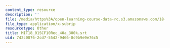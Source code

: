 ```yaml
---
content_type: resource
description: ''
file: /media/https%3A/open-learning-course-data-rc.s3.amazonaws.com/18-01sc-single-variable-calculus-fall-2010/742c08762cd7554294668c9b9e9e76c5_MIT18_01SCF10Rec_40a_300k.vtt
file_type: application/x-subrip
resourcetype: Other
title: MIT18_01SCF10Rec_40a_300k.srt
uid: 742c0876-2cd7-5542-9466-8c9b9e9e76c5
---
```

